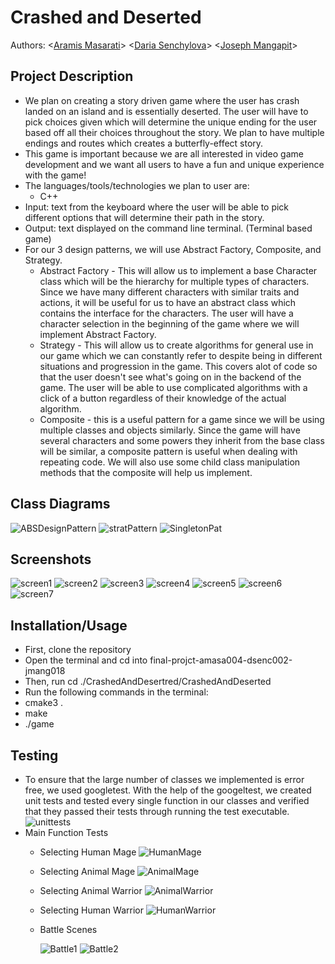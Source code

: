 # Crashed and Deserted
 
 Authors: \<[Aramis Masarati](https://github.com/Aramismas)\>
 \<[Daria Senchylova](https://github.com/Bumblebee2019)\>
 \<[Joseph Mangapit](https://github.com/badminininja)\>

## Project Description
 * We plan on creating  a story driven game where the user has crash landed on an island and is essentially deserted. The user will have to pick choices given which will determine the unique ending for the user based off all their choices throughout the story. We plan to have multiple endings and routes which creates a butterfly-effect story.
 * This game is important because we are all interested in video game development and we want all users to have a fun and unique experience with the game!
 * The languages/tools/technologies we plan to user are:
   * C++ 
 * Input: text from the keyboard where the user will be able to pick different options that will determine their path in the story.
 * Output: text displayed on the command line terminal. (Terminal based game)
 * For our 3 design patterns, we will use Abstract Factory, Composite, and Strategy.
   * Abstract Factory - This will allow us to implement a base Character class which will be the hierarchy for multiple types of characters. Since we have many different characters with similar traits and actions, it will be useful for us to have an abstract class which contains the interface for the characters. The user will have a character selection in the beginning of the game where we will implement Abstract Factory.
   * Strategy - This will allow us to create algorithms for general use in our game which we can constantly refer to despite being in different situations and progression in the game. This covers alot of code so that the user doesn't see what's going on in the backend of the game. The user will be able to use complicated algorithms with a click of a button regardless of their knowledge of the actual algorithm.
   * Composite - this is a useful pattern for a game since we will be using multiple classes and objects similarly. Since the game will have several characters and some powers they inherit from the base class will be similar, a composite pattern is useful when dealing with repeating code. We will also use some child class manipulation methods that the composite will help us implement.

## Class Diagrams
 
 ![ABSDesignPattern](https://user-images.githubusercontent.com/5094397/101873790-74e25a80-3b3c-11eb-9e8d-b673be0be67a.PNG)
 ![stratPattern](https://user-images.githubusercontent.com/5094397/101940998-3a100f00-3b9c-11eb-8dc1-dd0ec5b9bc28.PNG)
 ![SingletonPat](https://user-images.githubusercontent.com/5094397/101873803-79a70e80-3b3c-11eb-89a9-886a5635f624.PNG)

 ## Screenshots
 ![screen1](https://user-images.githubusercontent.com/5094397/101889374-2f318c00-3b54-11eb-9de3-c1e845d83979.png)
 ![screen2](https://user-images.githubusercontent.com/5094397/101889377-2fca2280-3b54-11eb-9fef-46059a88c4e0.png)
 ![screen3](https://user-images.githubusercontent.com/5094397/101889378-2fca2280-3b54-11eb-87b8-c63438aa98f0.png)
 ![screen4](https://user-images.githubusercontent.com/5094397/101889379-2fca2280-3b54-11eb-8f31-a1a80c5959c2.png)
 ![screen5](https://user-images.githubusercontent.com/5094397/101889380-3062b900-3b54-11eb-8095-7cbe7f5fd04a.png)
 ![screen6](https://user-images.githubusercontent.com/5094397/101889382-3062b900-3b54-11eb-9095-daba4e748e15.png)
 ![screen7](https://user-images.githubusercontent.com/5094397/101889386-30fb4f80-3b54-11eb-9e9a-74c826850fb1.png)
 ## Installation/Usage
 * First, clone the repository
 * Open the terminal and cd into final-projct-amasa004-dsenc002-jmang018 
 * Then, run cd ./CrashedAndDesertred/CrashedAndDeserted 
 * Run the following commands in the terminal: 
 * cmake3 .
 * make
 * ./game
 ## Testing
 * To ensure that the large number of classes we implemented is error free, we used googletest. With the help of the googeltest, we created unit tests and tested every single function in our classes and verified that they passed their tests through running the test executable.
 ![unittests](https://user-images.githubusercontent.com/5094397/101940987-367c8800-3b9c-11eb-96da-a9fb61f6b56f.png)
 * Main Function Tests
   * Selecting Human Mage
     ![HumanMage](https://user-images.githubusercontent.com/5094397/101886244-11fabe80-3b50-11eb-953d-7d29b90c0715.png)
   * Selecting Animal Mage
     ![AnimalMage](https://user-images.githubusercontent.com/5094397/101887694-10ca9100-3b52-11eb-88ea-7f9abb01607d.png)
   * Selecting Animal Warrior
    ![AnimalWarrior](https://user-images.githubusercontent.com/5094397/101888011-7c146300-3b52-11eb-9750-bff1cf259a9e.png)
   * Selecting Human Warrior
     ![HumanWarrior](https://user-images.githubusercontent.com/5094397/101888016-7cacf980-3b52-11eb-87f5-a7d4f7c65dfd.png)
   * Battle Scenes
   
     ![Battle1](https://user-images.githubusercontent.com/5094397/101888022-7e76bd00-3b52-11eb-8452-a84a3e33e143.png)
     ![Battle2](https://user-images.githubusercontent.com/5094397/101888028-7f0f5380-3b52-11eb-9a9d-338e289572f9.png)

 
